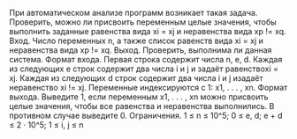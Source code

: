 ﻿При автоматическом анализе программ возникает такая задача.
Проверить, можно ли присвоить переменным целые значения, чтобы
выполнить заданные равенства вида xi = xj и неравенства вида xp != xq.
Вход.
Число переменных n, а также список равенств вида
xi = xj и неравенства вида xp != xq.
Выход.
Проверить, выполнима ли данная система.
Формат входа.
Первая строка содержит числа n, e, d. Каждая из следующих e строк содержит два числа i и j и задаёт равенствоxi = xj.
Каждая из следующих d строк содержит два числа i и j изадаёт неравенство xi != xj. Переменные индексируются с 1:
x1, . . . , xn.
Формат выхода.
Выведите 1, если переменным x1, . . . , xn можно присвоить целые значения, чтобы все равенства и неравенства
выполнились. В противном случае выведите 0.
Ограничения.
1 ≤ n ≤ 10^5;
0 ≤ e, d; e + d ≤ 2 · 10^5; 1 ≤ i, j ≤ n